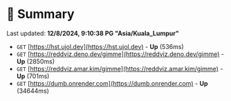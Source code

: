 # 📖 Summary
Last updated: **12/8/2024, 9:10:38 PG "Asia/Kuala_Lumpur"**

- `GET` [https://hst.ujol.dev](https://hst.ujol.dev) - **Up** (536ms)
- `GET` [https://reddviz.deno.dev/gimme](https://reddviz.deno.dev/gimme) - **Up** (2850ms)
- `GET` [https://reddviz.amar.kim/gimme](https://reddviz.amar.kim/gimme) - **Up** (701ms)
- `GET` [https://dumb.onrender.com](https://dumb.onrender.com) - **Up** (34644ms)
